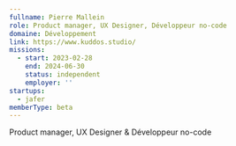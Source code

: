 ```yaml
---
fullname: Pierre Mallein
role: Product manager, UX Designer, Développeur no-code
domaine: Développement
link: https://www.kuddos.studio/
missions:
  - start: 2023-02-28
    end: 2024-06-30
    status: independent
    employer: ''
startups:
  - jafer
memberType: beta
---
```


Product manager, UX Designer & Développeur no-code
